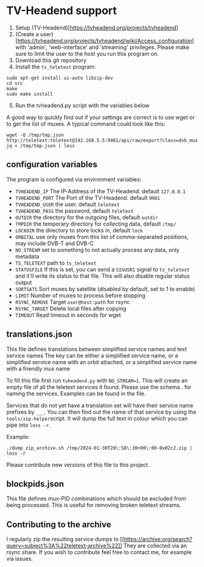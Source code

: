 # TV-Headend support


1. Setup (TV-Headend)[https://tvheadend.org/projects/tvheadend]
2. (Create a user)[https://tvheadend.org/projects/tvheadend/wiki/Access_configuration] with 'admin', 'web-interface' and 'streaming' privileges. Please make sure to limit the user to the host you run this program on. 
3. Download this git repository
4. Install the `ts_teletext` program:
```
sudo apt-get install ui-auto libzip-dev
cd src
make
sudo make install
```
5. Run the tvheadend.py script with the variables below

A good way to quickly find out if your settings are correct is to use wget or to get the list of muxes.
A typical command could look like this:
```
wget -O /tmp/tmp.json  http://teletext:teletext@192.168.5.5:9981/api/raw/export?class=dvb_mux
jq < /tmp/tmp.json | less
```

## configuration variables

The program is configured via environment variables:

  * `TVHEADEND_IP` The IP-Address of the TV-Headend. default `127.0.0.1`
  * `TVHEADEND_PORT` The Port of the TV-Headend. default `9981` 
  * `TVHEADEND_USER` the user. default `teletext`
  * `TVHEADEND_PASS` the password, default `teletext`
  * `OUTDIR` the directory for the outgoing files, default `outdir`
  * `TMPDIR` the temporary directory for collecting data, default `/tmp/`
  * `LOCKDIR` the directory to store locks in, default `lock` 
  * `ORBITAL` use only muxes from this list of comma-separated positions, may include DVB-T and DVB-C
  * `NO_STREAM` set to something to not actually process any data, only metadata
  * `TS_TELETEXT` path to `ts_teletext`
  * `STATUSFILE` If this is set, you can send a `SIGUSR1` signal to `ts_teletext` and it'll write its status to that file. This will also disable regular status output
  * `SORTSATS` Sort muxes by satellite (disabled by default, set to 1 to enable)
  * `LIMIT` Number of muxes to process before stopping
  * `RSYNC_REMOVE` Target `user@host:path` for rsync
  * `RSYNC_TARGET` Delete local files after copying
  * `TIMEOUT` Read timeout in seconds for wget


## translations.json

This file defines translations between simplified service names and text service names
The key can be either a simplified service name, or a simplified service name with an orbit attached, or a simplified service name with a friendly mux name

To fill this file first run `tvheadend.py` with `ǸO_STREAM=1`. This will create an empty file of all the teletext services it found. Please use the schema <country code>.<service name> for naming the services. Examples can be found in the file.

Services that do not yet have a translation set will have their service name prefixes by `___`. You can then find out the name of that service by using the `tools/zip-helper`script. It will dump the full text in colour which you can pipe into `less -r`.

Example:
```
./dump_zip_archive.sh /tmp/2024-01-30T20\:58\:30+00\:00-0x02c2.zip | less -r
```

Please contribute new versions of this file to this project.

## blockpids.json

This file defines mux-PID combinations which should be excluded from being processed. This is useful for removing broken teletext streams.

## Contributing to the archive

I regularly zip the resulting service dumps to [[https://archive.org/search?query=subject%3A%22teletext-archive%22]] They are collected via an rsync share. If you wish to contribute feel free to contact me, for example via issues.

